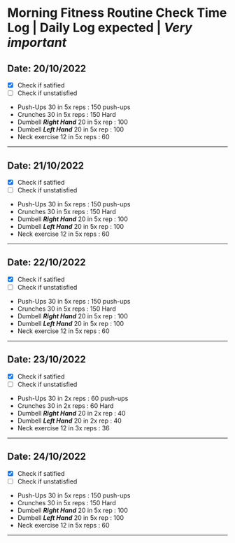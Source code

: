 # Morning Fitness Routine Check Time Log **|** Daily Log expected **|** ***Very important***

## Date: 20/10/2022
 - [x] Check if satified
 - [ ] Check if unstatisfied

- Push-Ups 30 in 5x reps : 150 push-ups
- Crunches 30 in 5x reps : 150 Hard
- Dumbell ***Right Hand*** 20 in 5x rep : 100 
- Dumbell ***Left Hand*** 20 in 5x rep : 100 
- Neck exercise 12 in 5x reps : 60 
<hr>

## Date: 21/10/2022
 - [x] Check if satified
 - [ ] Check if unstatisfied

- Push-Ups 30 in 5x reps : 150 push-ups
- Crunches 30 in 5x reps : 150 Hard
- Dumbell ***Right Hand*** 20 in 5x rep : 100 
- Dumbell ***Left Hand*** 20 in 5x rep : 100 
- Neck exercise 12 in 5x reps : 60 
<hr>

## Date: 22/10/2022
 - [x] Check if satified
 - [ ] Check if unstatisfied

- Push-Ups 30 in 5x reps : 150 push-ups
- Crunches 30 in 5x reps : 150 Hard
- Dumbell ***Right Hand*** 20 in 5x rep : 100 
- Dumbell ***Left Hand*** 20 in 5x rep : 100 
- Neck exercise 12 in 5x reps : 60 
<hr>

## Date: 23/10/2022
 - [x] Check if satified
 - [ ] Check if unstatisfied

- Push-Ups 30 in 2x reps : 60 push-ups
- Crunches 30 in 2x reps : 60 Hard
- Dumbell ***Right Hand*** 20 in 2x rep : 40 
- Dumbell ***Left Hand*** 20 in 2x rep : 40 
- Neck exercise 12 in 3x reps : 36 
<hr>

## Date: 24/10/2022
 - [x] Check if satified
 - [ ] Check if unstatisfied

- Push-Ups 30 in 5x reps : 150 push-ups
- Crunches 30 in 5x reps : 150 Hard
- Dumbell ***Right Hand*** 20 in 5x rep : 100 
- Dumbell ***Left Hand*** 20 in 5x rep : 100 
- Neck exercise 12 in 5x reps : 60 
<hr>
